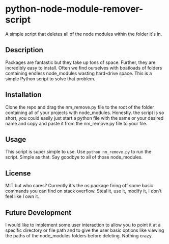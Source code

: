 # python-node-module-remover-script
A simple script that deletes all of the node modules within the folder it's in.

## Description

Packages are fantastic but they take up tons of space. Further, they are incredibly easy to install. Often we find ourselves with boatloads of folders containing endless node_modules wasting hard-drive space. This is a simple Python script to solve that problem.

## Installation

Clone the repo and drag the nm_remove.py file to the root of the folder containing all of your projects with node_modules. Honestly. the script is so short, you could easily just start a python file with the same or your desired name and copy and paste it from the nm_remove.py file to your file. 

## Usage

This script is super simple to use. Use `python nm_remove.py` to run the script. Simple as that. Say goodbye to all of those node_modules.

## License

MIT but who cares? Currently it's the os package firing off some basic commands you can find on stack overflow. Steal it, use it, modify it, I don't feel like I own it. 

## Future Development

I would like to implement some user interaction to allow you to point it at a specific directory or file path and to give the user basic options like viewing the paths of the node_modules folders before deleting. Nothing crazy. 

